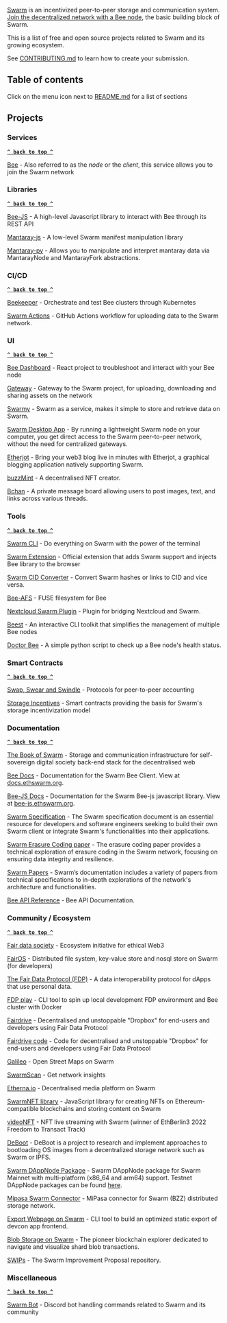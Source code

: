 [Swarm](https://www.ethswarm.org/) is an incentivized peer-to-peer storage and communication system. [Join the decentralized network with a Bee node](https://docs.ethswarm.org/docs/installation/quick-start), the basic building block of Swarm.

This is a list of free and open source projects related to Swarm and its growing ecosystem.

See [CONTRIBUTING.md](CONTRIBUTING.md) to learn how to create your submission.

## Table of contents

Click on the menu icon next to [README.md](#readme) for a list of sections

## Projects

### Services

**[`^ back to top ^`](#)**

[Bee](https://github.com/ethersphere/bee) - Also referred to as the _node_ or the _client_, this service allows you to join the Swarm network


### Libraries

**[`^ back to top ^`](#)**

[Bee-JS](https://github.com/ethersphere/bee-js) - A high-level Javascript library to interact with Bee through its REST API

[Mantaray-js](https://github.com/ethersphere/mantaray-js) - A low-level Swarm manifest manipulation library

[Mantaray-py](https://github.com/Ankvik-Tech-Labs/mantaray-py/) - Allows you to manipulate and interpret mantaray data via MantarayNode and MantarayFork abstractions.

### CI/CD

**[`^ back to top ^`](#)**

[Beekeeper](https://github.com/ethersphere/beekeeper) - Orchestrate and test Bee clusters through Kubernetes

[Swarm Actions](https://github.com/ethersphere/swarm-actions) - GitHub Actions workflow for uploading data to the Swarm network.  

### UI

**[`^ back to top ^`](#)**

[Bee Dashboard](https://github.com/ethersphere/bee-dashboard) - React project to troubleshoot and interact with your Bee node

[Gateway](https://github.com/ethersphere/gateway) - Gateway to the Swarm project, for uploading, downloading and sharing assets on the network

[Swarmy](https://swarmy.cloud/) - Swarm as a service, makes it simple to store and retrieve data on Swarm. 

[Swarm Desktop App](https://www.ethswarm.org/build/desktop) -  By running a lightweight Swarm node on your computer, you get direct access to the Swarm peer-to-peer network, without the need for centralized gateways.    

[Etherjot](https://github.com/ethersphere/etherjot) - Bring your web3 blog live in minutes with Etherjot, a graphical blogging application natively supporting Swarm.

[buzzMint](buzz-mint.eth.limo) - A decentralised NFT creator.

[Bchan](https://bchan.bzz.limo/) - A private message board allowing users to post images, text, and links across various threads.

### Tools

**[`^ back to top ^`](#)**

[Swarm CLI](https://github.com/ethersphere/swarm-cli) - Do everything on Swarm with the power of the terminal

[Swarm Extension](https://github.com/ethersphere/swarm-extension) - Official extension that adds Swarm support and injects Bee library to the browser

[Swarm CID Converter](https://github.com/agazso/swarm-cid-converter) - Convert Swarm hashes or links to CID and vice versa.

[Bee-AFS](https://github.com/aloknerurkar/bee-afs) - FUSE filesystem for Bee

[Nextcloud Swarm Plugin](https://github.com/MetaProvide/nextcloud-swarm-plugin) - Plugin for bridging Nextcloud and Swarm.

[Beest](https://github.com/w3rkspacelabs/beest) -  An interactive CLI toolkit that simplifies the management of multiple Bee nodes

[Doctor Bee](https://github.com/w3rkspacelabs/doctor-bee) - A simple python script to check up a Bee node's health status.

### Smart Contracts

**[`^ back to top ^`](#)**

[Swap, Swear and Swindle](https://github.com/ethersphere/swap-swear-and-swindle) - Protocols for peer-to-peer accounting

[Storage Incentives](https://github.com/ethersphere/storage-incentives) - Smart contracts providing the basis for Swarm's storage incentivization model

### Documentation

**[`^ back to top ^`](#)**

[The Book of Swarm](https://docs.ethswarm.org/the-book-of-swarm.pdf) - Storage and communication infrastructure for self-sovereign digital society back-end stack for the decentralised web

[Bee Docs](https://github.com/ethersphere/bee-docs) - Documentation for the Swarm Bee Client. View at [docs.ethswarm.org](https://docs.ethswarm.org/docs/).

[Bee-JS Docs](https://github.com/ethersphere/bee-js-docs) - Documentation for the Swarm Bee-js javascript library. View at [bee-js.ethswarm.org](https://bee-js.ethswarm.org/docs/).

[Swarm Specification](https://papers.ethswarm.org/p/swarm-specification/) - The Swarm specification document is an essential resource for developers and software engineers seeking to build their own Swarm client or integrate Swarm's functionalities into their applications.

[Swarm Erasure Coding paper](https://papers.ethswarm.org/p/erasure/) - The erasure coding paper provides a technical exploration of erasure coding in the Swarm network, focusing on ensuring data integrity and resilience.

[Swarm Papers](https://papers.ethswarm.org/) - Swarm’s documentation includes a variety of papers from technical specifications to in-depth explorations of the network's architecture and functionalities.

[Bee API Reference](https://docs.ethswarm.org/api/) - Bee API Documentation.


### Community / Ecosystem

**[`^ back to top ^`](#)**

[Fair data society](https://fairdatasociety.org/) - Ecosystem initiative for ethical Web3

[FairOS](https://github.com/fairDataSociety/fairOS-dfs) - Distributed file system, key-value store and nosql store on Swarm (for developers)

[The Fair Data Protocol (FDP)](https://fdp.fairdatasociety.org/) - A data interoperability protocol for dApps that use personal data.
 
[FDP play](https://github.com/fairDataSociety/fdp-play) - CLI tool to spin up local development FDP environment and Bee cluster with Docker

[Fairdrive](https://fairdrive.fairdatasociety.org/) - Decentralised and unstoppable "Dropbox" for end-users and developers using Fair Data Protocol

[Fairdrive code](https://github.com/fairDataSociety/fairdrive-theapp) - Code for decentralised and unstoppable "Dropbox" for end-users and developers using Fair Data Protocol

[Galileo](https://app.galileo.fairdatasociety.org/) - Open Street Maps on Swarm

[SwarmScan](https://swarmscan.resenje.org/) - Get network insights

[Etherna.io](https://etherna.io/) - Decentralised media platform on Swarm

[SwarmNFT library](https://github.com/igar1991/SwarmNFT) - JavaScript library for creating NFTs on Ethereum-compatible blockchains and storing content on Swarm

[videoNFT](https://github.com/pabloVoorvaart/videoNFT/) - NFT live streaming with Swarm (winner of EthBerlin3 2022 Freedom to Transact Track)

[DeBoot](https://github.com/awmacpherson/deboot) - DeBoot is a project to research and implement approaches to bootloading OS images from a decentralized storage network such as Swarm or IPFS.

[Swarm DAppNode Package](https://github.com/rndlabs/dappnodepackage-swarm) - Swarm DAppNode package for Swarm Mainnet with multi-platform (x86_64 and arm64) support. Testnet DAppNode packages can be found [here](https://github.com/rndlabs/dappnodepackage-swarm-testnet).

[Mipasa Swarm Connector](https://github.com/MiPasa/mipasa-swarm-connector/) - MiPasa connector for Swarm (BZZ) distributed storage network.

[Export Webpage on Swarm](https://github.com/ethersphere/devcon-swarm-exporter) - CLI tool to build an optimized static export of devcon app frontend.

[Blob Storage on Swarm](https://github.com/Blobscan/blobscan) - The pioneer blockchain explorer dedicated to navigate and visualize shard blob transactions.

[SWIPs](https://github.com/ethersphere/SWIPs) - The Swarm Improvement Proposal repository.

### Miscellaneous

**[`^ back to top ^`](#)**

[Swarm Bot](https://github.com/ethersphere/swarm-bot) - Discord bot handling commands related to Swarm and its community
